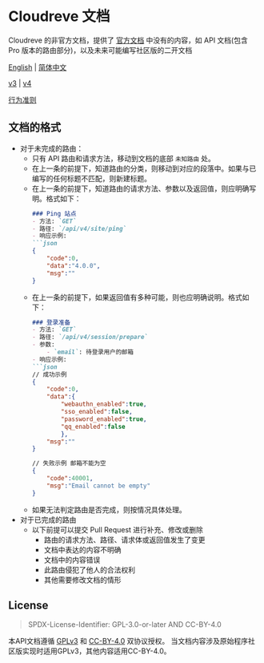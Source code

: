 # Cloudreve 文档

Cloudreve 的非官方文档，提供了 [官方文档](https://docsv4.cloudreve.org) 中没有的内容，如 API 文档(包含 Pro 版本的路由部分)，以及未来可能编写社区版的二开文档

[English](README.md) | [简体中文](README_zh-SC.md)

[v3](v3.md) | [v4](v4.md)

[行为准则](CODE_OF_CONDUCT.md)

## 文档的格式

- 对于未完成的路由：
    - 只有 API 路由和请求方法，移动到文档的底部 `未知路由` 处。
    - 在上一条的前提下，知道路由的分类，则移动到对应的段落中。如果与已编写的任何标题不匹配，则新建标题。
    - 在上一条的前提下，知道路由的请求方法、参数以及返回值，则应明确写明。格式如下：
        ```markdown
        ### Ping 站点
        - 方法: `GET`
        - 路径: `/api/v4/site/ping`
        - 响应示例:
        ```json
        {
            "code":0,
            "data":"4.0.0",
            "msg":""
        }
        ```
    - 在上一条的前提下，如果返回值有多种可能，则也应明确说明。格式如下：
        ```markdown
        ### 登录准备
        - 方法: `GET`
        - 路径: `/api/v4/session/prepare`
        - 参数: 
            - `email`: 待登录用户的邮箱
        - 响应示例:
        ```json
        // 成功示例
        {
            "code":0,
            "data":{
                "webauthn_enabled":true,
                "sso_enabled":false,
                "password_enabled":true,
                "qq_enabled":false
                },
            "msg":""
        }

        // 失败示例 邮箱不能为空
        {
            "code":40001,
            "msg":"Email cannot be empty"
        }
        ```
    - 如果无法判定路由是否完成，则按情况具体处理。
- 对于已完成的路由
    - 以下前提可以提交 Pull Request 进行补充、修改或删除
        - 路由的请求方法、路径、请求体或返回值发生了变更
        - 文档中表达的内容不明确
        - 文档中的内容错误
        - 此路由侵犯了他人的合法权利
        - 其他需要修改文档的情形

## License

> SPDX-License-Identifier: GPL-3.0-or-later AND CC-BY-4.0

本API文档遵循 [GPLv3](LICENSE) 和 [CC-BY-4.0](https://creativecommons.org/licenses/by/4.0/) 双协议授权。
当文档内容涉及原始程序社区版实现时适用GPLv3，其他内容适用CC-BY-4.0。